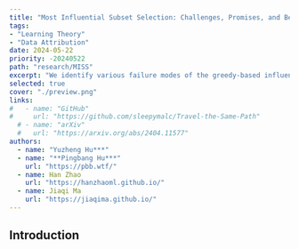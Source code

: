 ```yaml
---
title: "Most Influential Subset Selection: Challenges, Promises, and Beyond"
tags:
- "Learning Theory"
- "Data Attribution"
date: 2024-05-22
priority: -20240522
path: "research/MISS"
excerpt: "We identify various failure modes of the greedy-based influential subset selection problem used by the community, and prove that being \"adaptive\" helps in a non-obvious way."
selected: true
cover: "./preview.png"
links:
#   - name: "GitHub"
#     url: "https://github.com/sleepymalc/Travel-the-Same-Path"
  # - name: "arXiv"
  #   url: "https://arxiv.org/abs/2404.11577"
authors:
  - name: "Yuzheng Hu***"
  - name: "**Pingbang Hu***"
    url: "https://pbb.wtf/"
  - name: Han Zhao
    url: "https://hanzhaoml.github.io/"
  - name: Jiaqi Ma
    url: "https://jiaqima.github.io/"
---
```


## Introduction


